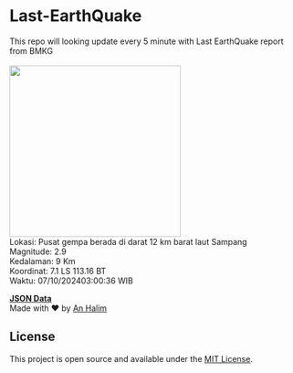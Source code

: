 # Last-EarthQuake
This repo will looking update every 5 minute with Last EarthQuake report from BMKG
<br>
<br>
<img src="https://static.bmkg.go.id/20241007030036.mmi.jpg" width="300"/>
<br>
Lokasi: Pusat gempa berada di darat 12 km barat laut Sampang <br>
Magnitude: 2.9 <br>
Kedalaman: 9 Km <br>
Koordinat: 7.1 LS 113.16 BT <br>
Waktu: 07/10/202403:00:36 WIB <br>

<a href="./data/data.json">**JSON Data**</a>
<br>
Made with ❤️ by <a href="https://github.com/an-halim">An Halim</a>
## License

This project is open source and available under the [MIT License](LICENSE).
